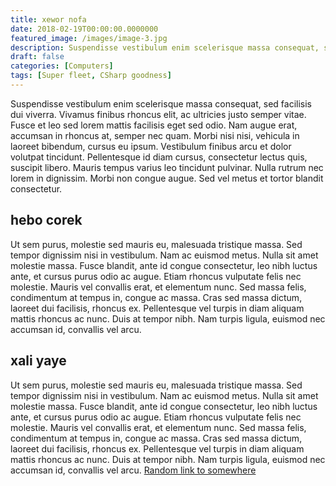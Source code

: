 ```yaml
---
title: xewor nofa
date: 2018-02-19T00:00:00.0000000
featured_image: /images/image-3.jpg
description: Suspendisse vestibulum enim scelerisque massa consequat, sed facilisis dui viverra. Vivamus finibus 
draft: false
categories: [Computers]
tags: [Super fleet, CSharp goodness]
---
```


Suspendisse vestibulum enim scelerisque massa consequat, sed facilisis dui viverra. Vivamus finibus rhoncus elit, ac ultricies justo semper vitae. Fusce et leo sed lorem mattis facilisis eget sed odio. Nam augue erat, accumsan in rhoncus at, semper nec quam. Morbi nisi nisi, vehicula in laoreet bibendum, cursus eu ipsum. Vestibulum finibus arcu et dolor volutpat tincidunt. Pellentesque id diam cursus, consectetur lectus quis, suscipit libero. Mauris tempus varius leo tincidunt pulvinar. Nulla rutrum nec lorem in dignissim. Morbi non congue augue. Sed vel metus et tortor blandit consectetur.

## hebo corek

Ut sem purus, molestie sed mauris eu, malesuada tristique massa. Sed tempor dignissim nisi in vestibulum. Nam ac euismod metus. Nulla sit amet molestie massa. Fusce blandit, ante id congue consectetur, leo nibh luctus ante, et cursus purus odio ac augue. Etiam rhoncus vulputate felis nec molestie. Mauris vel convallis erat, et elementum nunc. Sed massa felis, condimentum at tempus in, congue ac massa. Cras sed massa dictum, laoreet dui facilisis, rhoncus ex. Pellentesque vel turpis in diam aliquam mattis rhoncus ac nunc. Duis at tempor nibh. Nam turpis ligula, euismod nec accumsan id, convallis vel arcu.

## xali yaye

Ut sem purus, molestie sed mauris eu, malesuada tristique massa. Sed tempor dignissim nisi in vestibulum. Nam ac euismod metus. Nulla sit amet molestie massa. Fusce blandit, ante id congue consectetur, leo nibh luctus ante, et cursus purus odio ac augue. Etiam rhoncus vulputate felis nec molestie. Mauris vel convallis erat, et elementum nunc. Sed massa felis, condimentum at tempus in, congue ac massa. Cras sed massa dictum, laoreet dui facilisis, rhoncus ex. Pellentesque vel turpis in diam aliquam mattis rhoncus ac nunc. Duis at tempor nibh. Nam turpis ligula, euismod nec accumsan id, convallis vel arcu. [Random link to somewhere](/posts/2018-01-22-rexigos-bohis/)
